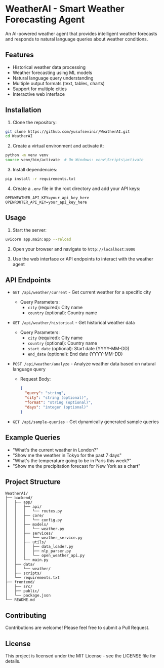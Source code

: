 # WeatherAI - Smart Weather Forecasting Agent

An AI-powered weather agent that provides intelligent weather forecasts and responds to natural language queries about weather conditions.

## Features

- Historical weather data processing
- Weather forecasting using ML models
- Natural language query understanding
- Multiple output formats (text, tables, charts)
- Support for multiple cities
- Interactive web interface

## Installation

1. Clone the repository:
```bash
git clone https://github.com/yusufsevinir/WeatherAI.git
cd WeatherAI
```

2. Create a virtual environment and activate it:
```bash
python -m venv venv
source venv/bin/activate  # On Windows: venv\Scripts\activate
```

3. Install dependencies:
```bash
pip install -r requirements.txt
```

4. Create a `.env` file in the root directory and add your API keys:
```
OPENWEATHER_API_KEY=your_api_key_here
OPENROUTER_API_KEY=your_api_key_here
```

## Usage

1. Start the server:
```bash
uvicorn app.main:app --reload
```

2. Open your browser and navigate to `http://localhost:8000`

3. Use the web interface or API endpoints to interact with the weather agent

## API Endpoints

- `GET /api/weather/current` - Get current weather for a specific city
  - Query Parameters:
    - `city` (required): City name
    - `country` (optional): Country name

- `GET /api/weather/historical` - Get historical weather data
  - Query Parameters:
    - `city` (required): City name
    - `country` (optional): Country name
    - `start_date` (optional): Start date (YYYY-MM-DD)
    - `end_date` (optional): End date (YYYY-MM-DD)

- `POST /api/weather/analyze` - Analyze weather data based on natural language query
  - Request Body:
    ```json
    {
      "query": "string",
      "city": "string (optional)",
      "format": "string (optional)",
      "days": "integer (optional)"
    }
    ```

- `GET /api/sample-queries` - Get dynamically generated sample queries

## Example Queries

- "What's the current weather in London?"
- "Show me the weather in Tokyo for the past 7 days"
- "What's the temperature going to be in Paris this week?"
- "Show me the precipitation forecast for New York as a chart"

## Project Structure

```
WeatherAI/
├── backend/
│   ├── app/
│   │   ├── api/
│   │   │   └── routes.py
│   │   ├── core/
│   │   │   └── config.py
│   │   ├── models/
│   │   │   └── weather.py
│   │   ├── services/
│   │   │   └── weather_service.py
│   │   ├── utils/
│   │   │   ├── data_loader.py
│   │   │   ├── nlp_parser.py
│   │   │   └── open_weather_api.py
│   │   └── main.py
│   ├── data/
│   │   └── weather/
│   ├── scripts/
│   └── requirements.txt
├── frontend/
│   ├── src/
│   ├── public/
│   └── package.json
└── README.md
```

## Contributing

Contributions are welcome! Please feel free to submit a Pull Request.

## License

This project is licensed under the MIT License - see the LICENSE file for details. 